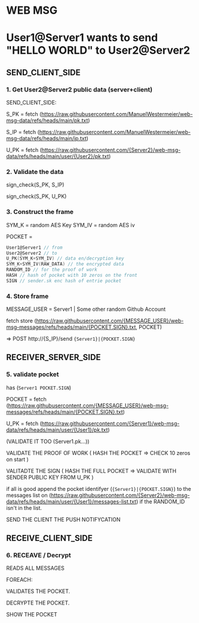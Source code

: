 # WEB MSG

# User1@Server1 wants to send "HELLO WORLD" to User2@Server2

## SEND_CLIENT_SIDE

### 1. Get User2@Server2 public data (server+client)

SEND_CLIENT_SIDE:

S_PK = fetch (https://raw.githubusercontent.com/ManuelWestermeier/web-msg-data/refs/heads/main/pk.txt)

S_IP = fetch (https://raw.githubusercontent.com/ManuelWestermeier/web-msg-data/refs/heads/main/ip.txt)

U_PK = fetch (https://raw.githubusercontent.com/{Server2}/web-msg-data/refs/heads/main/user/{User2}/pk.txt)

### 2. Validate the data

sign_check(S_PK, S_IP)

sign_check(S_PK, U_PK)

### 3. Construct the frame

SYM_K = random AES Key
SYM_IV = random AES iv

POCKET =

```c
User1@Server1 // from
User2@Server2 // to
U_PK(SYM_K+SYM_IV) // data en/decryption key
SYM_K+SYM_IV(RAW_DATA) // the encrypted data
RANDOM_ID // for the proof of work
HASH // hash of pocket with 10 zeros on the front
SIGN // sender.sk enc hash of entrie pocket
```

### 4. Store frame

MESSAGE_USER = Server1 | Some other random Github Account

fetch store (https://raw.githubusercontent.com/{MESSAGE_USER}/web-msg-messages/refs/heads/main/{POCKET.SIGN}.txt, POCKET)

=> POST http://{S_IP}/send `{Server1}|{POCKET.SIGN}`

## RECEIVER_SERVER_SIDE

### 5. validate pocket

has (`Server1 POCKET.SIGN`)

POCKET = fetch (https://raw.githubusercontent.com/{MESSAGE_USER}/web-msg-messages/refs/heads/main/{POCKET.SIGN}.txt)

U_PK = fetch (https://raw.githubusercontent.com/{Server1}/web-msg-data/refs/heads/main/user/{User1}/pk.txt)

(VALIDATE IT TOO (Server1.pk...))

VALIDATE THE PROOF OF WORK (
HASH THE POCKET => CHECK 10 zeros on start
)

VALITADTE THE SIGN (
HASH THE FULL POCKET => VALIDATE WITH SENDER PUBLIC KEY FROM U_PK
)

if all is good append the pocket identifyer (`{Server1}|{POCKET.SIGN}`) to the messages list on (https://raw.githubusercontent.com/{Server2}/web-msg-data/refs/heads/main/user/{User1}/messages-list.txt) if the RANDOM_ID isn't in the list.

SEND THE CLIENT THE PUSH NOTIFYCATION

## RECEIVE_CLIENT_SIDE

### 6. RECEAVE / Decrypt

READS ALL MESSAGES

FOREACH:

VALIDATES THE POCKET.

DECRYPTE THE POCKET.

SHOW THE POCKET
